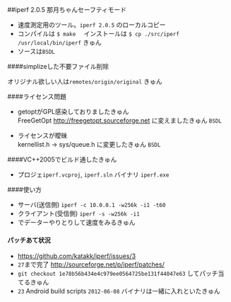 ##iperf 2.0.5 那月ちゃんセーフティモード

* 速度測定用のツール。`iperf 2.0.5` のローカルコピー   
* コンパイルは `$ make  ` インストールは ` $ cp ./src/iperf  /usr/local/bin/iperf ` きゅん    
* ソースは`BSDL`

####simplizeした不要ファイル削除

オリジナル欲しい人は`remotes/origin/original` きゅん   

####ライセンス問題

* getoptがGPL感染しておりましたきゅん  
FreeGetOpt http://freegetopt.sourceforge.net に変えましたきゅん  `BSDL`  

* ライセンスが曖昧  
kernellist.h -> sys/queue.h に変更したきゅん `BSDL`  

####VC++2005でビルド通したきゅん

* プロジェ`iperf.vcproj`, `iperf.sln` バイナリ `iperf.exe` 

####使い方

* サーバ(送信側) `iperf -c 10.0.0.1 -w256k -i1 -t60` 
* クライアント(受信側) `iperf -s -w256k -i1`
* でデーターやりとりして速度をみるきゅん   

#### パッチあて状況

* https://github.com/katakk/iperf/issues/3
* `27`まで完了  http://sourceforge.net/p/iperf/patches/   
* `git checkout 1e78b56b434e4c979ee0564725be131f44047e63` してパッチ当てるきゅん   
* `23`    Android build scripts        `2012-06-08`  バイナリは一緒に入れといたきゅん     
 



